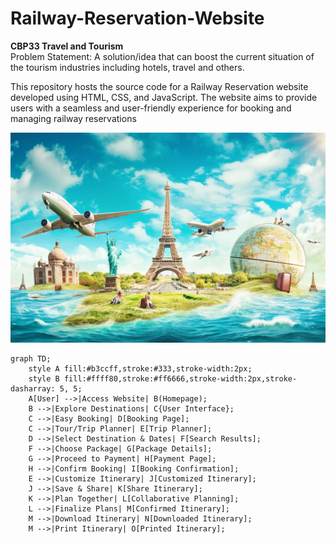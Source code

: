 # Railway-Reservation-Website
<b> CBP33 Travel and Tourism </b> <br>
Problem Statement: A solution/idea that can boost the current situation of the tourism industries including hotels, travel and others. 

This repository hosts the source code for a Railway Reservation website developed using HTML, CSS, and JavaScript. The website aims to provide users with a seamless and user-friendly experience for booking and managing railway reservations

<img src ="travelimg.png">

```mermaid
graph TD;
    style A fill:#b3ccff,stroke:#333,stroke-width:2px;
    style B fill:#ffff80,stroke:#ff6666,stroke-width:2px,stroke-dasharray: 5, 5;
    A[User] -->|Access Website| B(Homepage);
    B -->|Explore Destinations| C{User Interface};
    C -->|Easy Booking| D[Booking Page];
    C -->|Tour/Trip Planner| E[Trip Planner];
    D -->|Select Destination & Dates| F[Search Results];
    F -->|Choose Package| G[Package Details];
    G -->|Proceed to Payment| H[Payment Page];
    H -->|Confirm Booking| I[Booking Confirmation];
    E -->|Customize Itinerary| J[Customized Itinerary];
    J -->|Save & Share| K[Share Itinerary];
    K -->|Plan Together| L[Collaborative Planning];
    L -->|Finalize Plans| M[Confirmed Itinerary];
    M -->|Download Itinerary| N[Downloaded Itinerary];
    M -->|Print Itinerary| O[Printed Itinerary];

```
